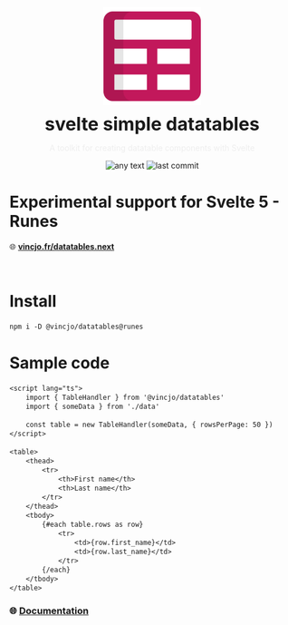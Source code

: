 <div align="center">
    <img align="center" src="./static/logo.svg" alt="logo" width="172"/>
    <p align="center">
        <h1 align="center" style="font-size:32px;margin:0;border:none;">svelte simple datatables</h1>
        <p style="color:#eee">A toolkit for creating datatable components with Svelte</p>
        <img src="https://img.shields.io/badge/v2-runes-v2?color=%23c2185b" alt="any text"/>
        <img src="https://img.shields.io/github/license/vincjo/datatables?color=c2185b" alt="last commit"/>
    </p>
</div>

# Experimental support for Svelte 5 - Runes




:globe_with_meridians: **[vincjo.fr/datatables.next](https://vincjo.fr/datatables.next)**




<br>

# Install

```apache
npm i -D @vincjo/datatables@runes
```


# Sample code

```svelte
<script lang="ts">
    import { TableHandler } from '@vincjo/datatables'
    import { someData } from './data'

    const table = new TableHandler(someData, { rowsPerPage: 50 })
</script>

<table>
    <thead>
        <tr>
            <th>First name</th>
            <th>Last name</th>
        </tr>
    </thead>
    <tbody>
        {#each table.rows as row}
            <tr>
                <td>{row.first_name}</td>
                <td>{row.last_name}</td>
            </tr>
        {/each}
    </tbody>
</table>
```

### :globe_with_meridians: [Documentation](https://vincjo.fr/datatables.next)


